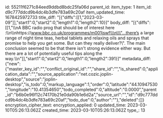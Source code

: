 id: 55211f6271c84eed9ddbd8bdc25fa06d
parent_id: 
item_type: 1
item_id: d9c777ddcd9b4dc4b3dfe783a69c20af
item_updated_time: 1678425972733
title_diff: "[{\"diffs\":[[1,\"2023-03-09\"]],\"start1\":0,\"start2\":0,\"length1\":0,\"length2\":10}]"
body_diff: "[{\"diffs\":[[1,\"\\\nA BBC radio prog that should be of interest here :\\\n\\\nhttps://www.bbc.co.uk/programmes/m001jswf\\\n\\\"...there’s a large range of night time teas, herbal tablets and relaxing oils and sprays that promise to help you get some. But can they really deliver?\\\". The main conclusion seemed to be that there isn't strong evidence either way. But there are a lot of potentially useful tips along the way.\\\n\"]],\"start1\":0,\"start2\":0,\"length1\":0,\"length2\":391}]"
metadata_diff: {"new":{"master_key_id":"","conflict_original_id":"","share_id":"","is_shared":0,"application_data":"","source_application":"net.cozic.joplin-desktop","source":"joplin-desktop","is_todo":0,"markup_language":1,"order":0,"latitude":"44.10947530","longitude":"10.41354650","todo_completed":0,"altitude":"0.0000","parent_id":"b6b0e96f12c74170b21e0da90b1e6d2a","source_url":"","id":"d9c777ddcd9b4dc4b3dfe783a69c20af","todo_due":0,"author":""},"deleted":[]}
encryption_cipher_text: 
encryption_applied: 0
updated_time: 2023-03-10T05:26:13.062Z
created_time: 2023-03-10T05:26:13.062Z
type_: 13